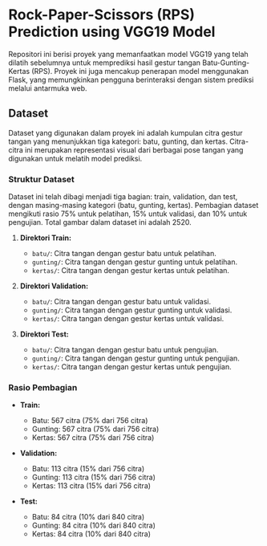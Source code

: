 # Rock-Paper-Scissors (RPS) Prediction using VGG19 Model

Repositori ini berisi proyek yang memanfaatkan model VGG19 yang telah dilatih sebelumnya untuk memprediksi hasil gestur tangan Batu-Gunting-Kertas (RPS). Proyek ini juga mencakup penerapan model menggunakan Flask, yang memungkinkan pengguna berinteraksi dengan sistem prediksi melalui antarmuka web.

## Dataset
Dataset yang digunakan dalam proyek ini adalah kumpulan citra gestur tangan yang menunjukkan tiga kategori: batu, gunting, dan kertas. Citra-citra ini merupakan representasi visual dari berbagai pose tangan yang digunakan untuk melatih model prediksi.

### Struktur Dataset
Dataset ini telah dibagi menjadi tiga bagian: train, validation, dan test, dengan masing-masing kategori (batu, gunting, kertas). Pembagian dataset mengikuti rasio 75% untuk pelatihan, 15% untuk validasi, dan 10% untuk pengujian. Total gambar dalam dataset ini adalah 2520.

1. **Direktori Train:**
   - `batu/`: Citra tangan dengan gestur batu untuk pelatihan.
   - `gunting/`: Citra tangan dengan gestur gunting untuk pelatihan.
   - `kertas/`: Citra tangan dengan gestur kertas untuk pelatihan.

2. **Direktori Validation:**
   - `batu/`: Citra tangan dengan gestur batu untuk validasi.
   - `gunting/`: Citra tangan dengan gestur gunting untuk validasi.
   - `kertas/`: Citra tangan dengan gestur kertas untuk validasi.

3. **Direktori Test:**
   - `batu/`: Citra tangan dengan gestur batu untuk pengujian.
   - `gunting/`: Citra tangan dengan gestur gunting untuk pengujian.
   - `kertas/`: Citra tangan dengan gestur kertas untuk pengujian.

### Rasio Pembagian

- **Train:**
  - Batu: 567 citra (75% dari 756 citra)
  - Gunting: 567 citra (75% dari 756 citra)
  - Kertas: 567 citra (75% dari 756 citra)

- **Validation:**
  - Batu: 113 citra (15% dari 756 citra)
  - Gunting: 113 citra (15% dari 756 citra)
  - Kertas: 113 citra (15% dari 756 citra)

- **Test:**
  - Batu: 84 citra (10% dari 840 citra)
  - Gunting: 84 citra (10% dari 840 citra)
  - Kertas: 84 citra (10% dari 840 citra)
